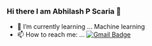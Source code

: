### Hi there I am Abhilash P Scaria 👋

- 🌱 I’m currently learning ... Machine learning
- 📫 How to reach me: ... [![Gmail Badge](https://img.shields.io/badge/-abhilashscaria@gmail.com-red?style=flat-pill&logo=Gmail&logoColor=white&link=mailto:abhilashscaria@gmail.com)](mailto:abhilashscaria@gmail.com)

